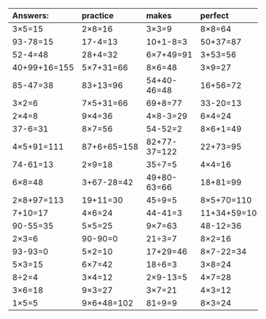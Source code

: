 | Answers: | practice | makes | perfect | ! |
| :--- | :--- | :--- | :--- | :--- |
| 3×5=15 | 2×8=16 | 3×3=9 | 8×8=64 | 47+23=70 | 
| 93-78=15 | 17-4=13 | 10+1-8=3 | 50+37=87 | 7×8=56 | 
| 52-4=48 | 28+4=32 | 6×7+49=91 | 3+53=56 | 20+15=35 | 
| 40+99+16=155 | 5×7+31=66 | 8×6=48 | 3×9=27 | 29+56=85 | 
| 85-47=38 | 83+13=96 | 54+40-46=48 | 16+56=72 | 2×5+26=36 | 
| 3×2=6 | 7×5+31=66 | 69+8=77 | 33-20=13 | 6×5+48=78 | 
| 2×4=8 | 9×4=36 | 4×8-3=29 | 6×4=24 | 2×5-6=4 | 
| 37-6=31 | 8×7=56 | 54-52=2 | 8×6+1=49 | 6+84=90 | 
| 4×5+91=111 | 87+6+65=158 | 82+77-37=122 | 22+73=95 | 10÷2=5 | 
| 74-61=13 | 2×9=18 | 35÷7=5 | 4×4=16 | 48÷6=8 | 
| 6×8=48 | 3+67-28=42 | 49+80-63=66 | 18+81=99 | 70+18=88 | 
| 2×8+97=113 | 19+11=30 | 45÷9=5 | 8×5+70=110 | 9×5=45 | 
| 7+10=17 | 4×6=24 | 44-41=3 | 11+34+59=104 | 15+86+9=110 | 
| 90-55=35 | 5×5=25 | 9×7=63 | 48-12=36 | 4×8=32 | 
| 2×3=6 | 90-90=0 | 21÷3=7 | 8×2=16 | 36-27=9 | 
| 93-93=0 | 5×2=10 | 17+29=46 | 8×7-22=34 | 56-6=50 | 
| 5×3=15 | 6×7=42 | 18÷6=3 | 3×8=24 | 81-35=46 | 
| 8÷2=4 | 3×4=12 | 2×9-13=5 | 4×7=28 | 5×4=20 | 
| 3×6=18 | 9×3=27 | 3×7=21 | 4×3=12 | 5×7=35 | 
| 1×5=5 | 9×6+48=102 | 81÷9=9 | 8×3=24 | 40+38+27=105 | 
